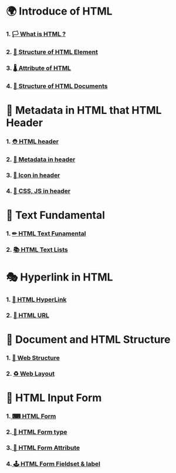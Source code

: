 # 🌍 Introduce of HTML

### 1. [ 🏳 What is HTML ?](https://github.com/leehosu/WebStudy/blob/master/HTML/startHTML/WhatIsHTML.md)

### 2. [ 🚀 Structure of HTML Element](https://github.com/leehosu/WebStudy/blob/master/HTML/startHTML/StructureOfHTML.md)

### 3. [ 🌡 Attribute of HTML](https://github.com/leehosu/WebStudy/blob/master/HTML/startHTML/AttributeOfHTML.md)

### 4. [ 🧤 Structure of HTML Documents](https://github.com/leehosu/WebStudy/blob/master/HTML/startHTML/HTMLDocuments.md)


# 🧢 Metadata in HTML that HTML Header

### 1. [ ⛑ HTML header](https://github.com/leehosu/WebStudy/blob/master/HTML/header/HTML_Header.md)

### 2. [ 🎁 Metadata in header](https://github.com/leehosu/WebStudy/blob/master/HTML/header/Metadata_Header.md)

### 3. [ 🎈 Icon in header](https://github.com/leehosu/WebStudy/blob/master/HTML/header/Icon_Header.md)

### 4. [ 🎨 CSS, JS in header](https://github.com/leehosu/WebStudy/blob/master/HTML/header/Design_Header.md)

# 🥁 Text Fundamental

### 1. [ ✏ HTML Text Funamental](https://github.com/leehosu/WebStudy/blob/master/HTML/text/HTML_Text.md)

### 2. [ 📚 HTML Text Lists](https://github.com/leehosu/WebStudy/blob/master/HTML/text/HTML_Lists.md)

# 🎭 Hyperlink in HTML 

### 1. [ 🎫 HTML HyperLink](https://github.com/leehosu/WebStudy/blob/master/HTML/hyperlink/HTML_hyperlink.md)

### 2. [ 📱 HTML URL](https://github.com/leehosu/WebStudy/blob/master/HTML/hyperlink/HTML_URL.md)

# 📰 Document and HTML Structure

### 1. [ 🎢 Web Structure](https://github.com/leehosu/WebStudy/blob/master/HTML/layout/HTML_structure.md)

### 2. [ ♻ Web Layout](https://github.com/leehosu/WebStudy/blob/master/HTML/layout/HTML_Layout.md)

# 👔 HTML Input Form

### 1.[ ⌨ HTML Form](https://github.com/leehosu/WebStudy/blob/master/HTML/form/HTML_form.md)

### 2.[ 🥋 HTML Form type](https://github.com/leehosu/WebStudy/blob/master/HTML/form/HTML_form.md)

### 3.[ 👕 HTML Form Attribute](https://github.com/leehosu/WebStudy/blob/master/HTML/form/HTML_form_attribute.md)

### 4.[ 🕹 HTML Form Fieldset & label](https://github.com/leehosu/WebStudy/blob/master/HTML/form/HTML_form_fieldset&label.md)
